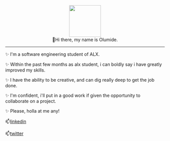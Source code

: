 <div id="header" align="center">
  <img src="https://media.giphy.com/media/M9gbBd9nbDrOTu1Mqx/giphy.gif" width="100"/>
</div>
<div align="center">
👋Hi there, my name is Olumide.
</div>
<hr>
✨ I'm a software engineering student of ALX.<br>

✨ Within the past few months as alx student, i can boldly say i have greatly improved my skills.

✨ I have the ability to be creative, and can dig really deep to get the job done.

✨ I'm confident, i'll put in a good work if given the opportunity to collaborate on a project.

✨ Please, holla at me any!

📫[linkedin](https://www.linkedin.com/in/olumide-jenyo-2061b398/)

📫[twitter](https://twitter.com/ibaka24News)
<!--
**mideactive/mideactive** is a ✨ _special_ ✨ repository because its `README.md` (this file) appears on your GitHub profile.

Here are some ideas to get you started:

- 🔭 I’m currently working on ...
- 🌱 I’m currently learning ...
- 👯 I’m looking to collaborate on ...
- 🤔 I’m looking for help with ...
- 💬 Ask me about ...
- 📫 How to reach me: ...
- 😄 Pronouns: ...
- ⚡ Fun fact: ...
-->
